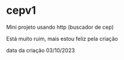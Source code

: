 # cepv1


Mini projeto usando http (buscador de cep)

Está muito ruim, mais estou feliz pela criação

data da criação 03/10/2023
